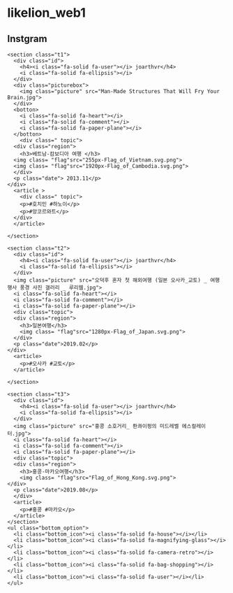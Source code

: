 # likelion_web1
<!DOCTYPE html>

<head>
<meta charset="UTF-8">
<link rel="stylesheet" href="aboard_travel.css">
<title>내가 갔던 해외여행</title>
<script src="https://kit.fontawesome.com/676bf6dcd8.js" crossorigin="anonymous"></script>

</head>
<div id="mainbox">
  <body>
    <section class="header">
      <h1 class="insta_head">Instgram</h1>
      <div class="top_option">
        <botton> <i class="fa-solid fa-plus"></i></botton>
        <botton> <i class="fa-solid fa-heart"></i></botton>
        <botton> <i class="fa-solid fa-paper-plane"></i></botton>
      </div>  
    </section>
    
    <section class="t1">
      <div class="id">
        <h4><i class="fa-solid fa-user"></i> joarthvr</h4>
        <i class="fa-solid fa-ellipsis"></i>
      </div>
      <div class="picturebox">
        <img class="picture" src="Man-Made Structures That Will Fry Your Brain.jpg">
      </div>
      <botton>
        <i class="fa-solid fa-heart"></i>
        <i class="fa-solid fa-comment"></i>
        <i class="fa-solid fa-paper-plane"></i> 
      </botton>
        <div class=" topic">
      <div class="region">
        <h3>베트남-캄보디아 여행 </h3>
      <img class= "flag"src="255px-Flag_of_Vietnam.svg.png">
      <img class= "flag"src="1920px-Flag_of_Cambodia.svg.png">
      </div>
      <p class="date"> 2013.11</p>
    </div>
      <article >
        <div class=" topic">
        <p>#호치민 #하노이</p>
        <p>#앙코르와트</p>
      </div>
      </article>
  
    </section>
    
    <section class="t2">
      <div class="id">
        <h4><i class="fa-solid fa-user"></i> joarthvr</h4>
        <i class="fa-solid fa-ellipsis"></i>
      </div>
      <img class="picture" src="오덕후 혼자 첫 해외여행 (일본 오사카_교토) _ 여행 행사 풍경 사진 갤러리 _ 루리웹.jpg">
      <i class="fa-solid fa-heart"></i>
      <i class="fa-solid fa-comment"></i>
      <i class="fa-solid fa-paper-plane"></i> 
      <div class="topic">
      <div class="region">
        <h3>일본여행</h3>
        <img class= "flag"src="1280px-Flag_of_Japan.svg.png">
      </div>
      <p class="date">2019.02</p>
    </div>
      <article>
        <p>#오사카 #교토</p>
      </article>
      
    </section>
    
    <section class="t3">
      <div class="id">
        <h4><i class="fa-solid fa-user"></i> joarthvr</h4>
        <i class="fa-solid fa-ellipsis"></i>
      </div>
      <img class="picture" src="홍콩 소호거리_ 롼콰이펑의 미드레벨 에스컬레이터.jpg">
      <i class="fa-solid fa-heart"></i>
      <i class="fa-solid fa-comment"></i>
      <i class="fa-solid fa-paper-plane"></i> 
      <div class="topic">
      <div class="region">
        <h3>홍콩-마카오여행</h3>
        <img class= "flag"src="Flag_of_Hong_Kong.svg.png">
    </div>
      <p class="date">2019.08</p>
      </div>
      <article>
        <p>#홍콩 #마카오</p>
      </article>
    </section>
    <ul class="bottom_option">
      <li class="bottom_icon"><i class="fa-solid fa-house"></i></li>
      <li class="bottom_icon"><i class="fa-solid fa-magnifying-glass"></i></li>
      <li class="bottom_icon"><i class="fa-solid fa-camera-retro"></i></li>
      <li class="bottom_icon"><i class="fa-solid fa-bag-shopping"></i></li>
      <li class="bottom_icon"><i class="fa-solid fa-user"></i></li>
    </ul>
  </body>
  </div>
  
  
  
  
